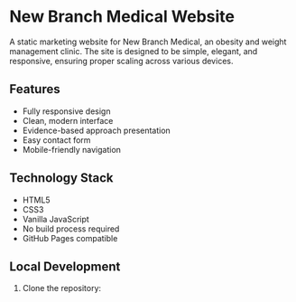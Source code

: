 # New Branch Medical Website

A static marketing website for New Branch Medical, an obesity and weight management clinic. The site is designed to be simple, elegant, and responsive, ensuring proper scaling across various devices.

## Features

- Fully responsive design
- Clean, modern interface
- Evidence-based approach presentation
- Easy contact form
- Mobile-friendly navigation

## Technology Stack

- HTML5
- CSS3
- Vanilla JavaScript
- No build process required
- GitHub Pages compatible

## Local Development

1. Clone the repository: